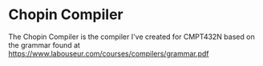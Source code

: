 # Chopin Compiler
The Chopin Compiler is the compiler I've created for CMPT432N based on the grammar found at https://www.labouseur.com/courses/compilers/grammar.pdf

